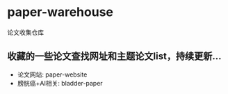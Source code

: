 # paper-warehouse
论文收集仓库

## 收藏的一些论文查找网址和主题论文list，持续更新...

- 论文网站: paper-website
- 膀胱癌+AI相关: bladder-paper
